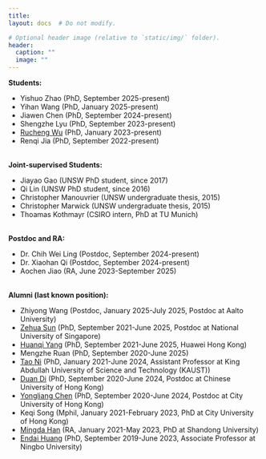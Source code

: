 ```yaml
---
title:
layout: docs  # Do not modify.

# Optional header image (relative to `static/img/` folder).
header:
  caption: ""
  image: ""
---
```

<b>Students: </b>
<br>
<ul>
<li>Yishuo Zhao (PhD, September 2025-present)</li>
<li>Yihan Wang (PhD, January 2025-present)</li>
<li>Jiawen Chen (PhD, September 2024-present)</li>
<li>Shengzhe Lyu (PhD, September 2023-present)</li>
<li><a href="https://scholar.google.com/citations?user=Fk5F1p8AAAAJ&hl=en" target="_blank">Rucheng Wu</a> (PhD, January 2023-present)</li>
<li>Renqi Jia (PhD, September 2022-present)</li>


</ul>

<br>
<b>Joint-supervised Students: </b>
<br>
<ul>
<li>Jiayao Gao (UNSW PhD student, since 2017)</li>
<li>Qi Lin (UNSW PhD student, since 2016)</li>
<li>Christopher Manouvrier (UNSW undergraduate thesis, 2015)</li>
<li>Christopher Marwick (UNSW undergraduate thesis, 2015)</li>
<li>Thoamas Kothmayr (CSIRO intern,  PhD at TU Munich)</li>
</ul>

<br>
<b>Postdoc and RA: </b>
<br>
<ul>
<li>Dr. Chih Wei Ling (Postdoc, September 2024-present)</li>
<li>Dr. Xiaohan Qi (Postdoc, September 2024-present)</li>
<li>Aochen Jiao (RA, June 2023-September 2025)</li>
</ul>


<br>
<b>Alumni (last known position): </b>
<br>
<ul>
<li>Zhiyong Wang</a> (Postdoc, January 2025-July 2025, Postdoc at Aalto University)</li>
<li><a href="https://scholar.google.com/citations?user=N2cotUwAAAAJ&hl=en" target="_blank">Zehua Sun</a> (PhD, September 2021-June 2025, Postdoc at National University of Singapore)</li>
<li><a href="https://huanqiyang.site/" target="_blank">Huanqi Yang</a> (PhD, September 2021-June 2025, Huawei Hong Kong)</li>
<li>Mengzhe Ruan (PhD, September 2020-June 2025)</li>
<li><a href="https://taoni.xyz/" target="_blank">Tao Ni</a> (PhD, January 2021-June 2024, Assistant Professor at King Abdullah University of Science and Technology (KAUST))</li>
<li><a href="https://raphaelduan.github.io/" target="_blank">Duan Di</a> (PhD, September 2020-June 2024, Postdoc at Chinese University of Hong Kong)</li>
<li><a href="https://chenyongliang97.github.io/page/" target="_blank">Yongliang Chen</a> (PhD, September 2020-June 2024, Postdoc at City University of Hong Kong)</li>
<li>Keqi Song (Mphil, January 2021-February 2023, PhD at City University of Hong Kong)</li>
<li><a href="https://mdhan.github.io/mingdahan/" target="_blank">Mingda Han</a> (RA, January 2021-May 2023, PhD at Shandong University)</li>
<li><a href="https://scholar.google.com.hk/citations?user=u20yyPQAAAAJ&hl=zh-CN" target="_blank">Endai Huang</a> (PhD, September 2019-June 2023, Associate Professor at Ningbo University)</li>
</ul>
<br>









